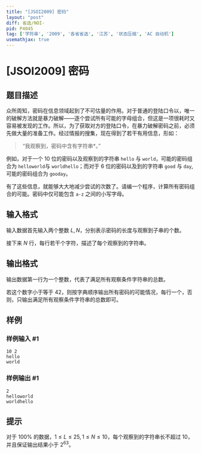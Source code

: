 ```yaml
---
title: "[JSOI2009] 密码"
layout: "post"
diff: 省选/NOI-
pid: P4045
tag: ['字符串', '2009', '各省省选', '江苏', '状态压缩', 'AC 自动机']
usemathjax: true
---
```


# [JSOI2009] 密码
## 题目描述

众所周知，密码在信息领域起到了不可估量的作用。对于普通的登陆口令以，唯一的破解方法就是暴力破解——逐个尝试所有可能的字母组合，但这是一项很耗时又容易被发现的工作。所以，为了获取对方的登陆口令，在暴力破解密码之前，必须先做大量的准备工作。经过情报的搜集，现在得到了若干有用信息，形如：

> ​     “我观察到，密码中含有字符串*。”

例如，对于一个 $10$ 位的密码以及观察到的字符串 `hello` 与 `world`，可能的密码组合为 `helloworld`与 `worldhello`；而对于 $6$ 位的密码以及到的字符串 `good` 与 `day`,可能的密码组合为 `gooday`。

有了这些信息，就能够大大地减少尝试的次数了。请编一个程序，计算所有密码组合的可能。密码中仅可能包含 `a-z` 之间的小写字母。
## 输入格式

输入数据首先输入两个整数 $L,N$，分别表示密码的长度与观察到子串的个数。

接下来 $N$ 行，每行若干个字符，描述了每个观察到的字符串。

## 输出格式

输出数据第一行为一个整数，代表了满足所有观察条件字符串的总数。

若这个数字小于等于 $42$，则按字典顺序输出所有密码的可能情况，每行一个，否则，只输出满足所有观察条件字符串的总数即可。

## 样例

### 样例输入 #1
```
10 2
hello
world
```
### 样例输出 #1
```
2
helloworld
worldhello
```
## 提示

对于 $100\%$ 的数据，$1\leq L\leq 25,1\leq N\leq 10$，每个观察到的字符串长不超过 $10$，并且保证输出结果小于 $2^{63}$。

